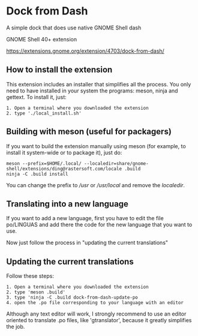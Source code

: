 # Dock from Dash

A simple dock that does use native GNOME Shell dash

GNOME Shell 40+ extension

https://extensions.gnome.org/extension/4703/dock-from-dash/

## How to install the extension

This extension includes an installer that simplifies all the process. You only
need to have installed in your system the programs: meson, ninja and gettext.
To install it, just:

    1. Open a terminal where you downloaded the extension
    2. type './local_install.sh'

## Building with meson (useful for packagers)

If you want to build the extension manually using meson (for example, to install
it system-wide or to package it), just do:

    meson --prefix=$HOME/.local/ --localedir=share/gnome-shell/extensions/ding@rastersoft.com/locale .build
    ninja -C .build install

You can change the prefix to _/usr_ or _/usr/local_ and remove the _localedir_.

## Translating into a new language

If you want to add a new language, first you have to edit the file po/LINGUAS and
add there the code for the new language that you want to use.

Now just follow the process in "updating the current translations"

## Updating the current translations

Follow these steps:

    1. Open a terminal where you downloaded the extension
    2. type 'meson .build'
    3. type 'ninja -C .build dock-from-dash-update-po
    4. open the .po file corresponding to your language with an editor

Although any text editor will work, I strongly recommend to use an editor oriented
to translate .po files, like 'gtranslator', because it greatly simplifies the job.
